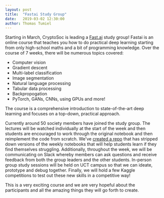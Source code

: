 ```yaml
---
layout: post
title:  "Fastai Study Group"
date:   2019-03-02 12:30:00
author: Thomas Tumiel
---
```


Starting in March, CryptoSoc is leading a [Fast.ai](https://course.fast.ai/) study group! Fastai is an online course that teaches you how to do practical deep learning starting from only high-school maths and a bit of programming knowledge. Over the course of 7 weeks, there will be numerous topics covered:

- Computer vision
- Gradient descent
- Multi-label classification
- Image segmentation
- Natural language processing
- Tabular data processing
- Backpropogation
- PyTorch, GANs, CNNs, using GPUs and more!

The course is a comprehensive introduction to state-of-the-art deep learning and focuses on a top-down, practical approach.

Currently around 50 society members have joined the study group. The lectures will be watched individually at the start of the week and then students are encouraged to work through the original notebook and then reimplement the code from scratch. We've [created a repo](https://github.com/CryptoSoc/fastai-lessons) that has stripped down versions of the weekly notebooks that will help students learn if they find themselves struggling. Additionally, throughout the week, we will be communicating on Slack whereby members can ask questions and receive feedback from both the group leaders and the other students. In-person group study sessions will be held on UCT campus so that we can ideate, prototype and debug together. Finally, we will hold a few Kaggle competitions to test out these new skills in a competitive way!

This is a very exciting course and we are very hopeful about the participants and all the amazing things they will go forth to create.
